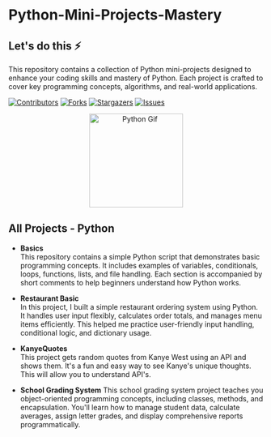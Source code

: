 <a id="readme-top"></a>

# Python-Mini-Projects-Mastery
## Let's do this ⚡️

This repository contains a collection of Python mini-projects designed to enhance your coding skills and mastery of Python. Each project is crafted to cover key programming concepts, algorithms, and real-world applications. 

<!-- PROJECT SHIELDS -->
[![Contributors][contributors-shield]][contributors-url]
[![Forks][forks-shield]][forks-url]
[![Stargazers][stars-shield]][stars-url]
[![Issues][issues-shield]][issues-url]

<div style="text-align: center;">
  <img src="https://media.giphy.com/media/KAq5w47R9rmTuvWOWa/giphy.gif" alt="Python Gif" width="185px"/>
</div>

## All Projects - Python

- **Basics**  
  This repository contains a simple Python script that demonstrates basic programming concepts. It includes examples of variables, conditionals, loops, functions, lists, and file handling. Each section is accompanied by short comments to help beginners understand how Python works.

- **Restaurant Basic**  
  In this project, I built a simple restaurant ordering system using Python. It handles user input flexibly, calculates order totals, and manages menu items efficiently. This helped me practice user-friendly input handling, conditional logic, and dictionary usage.

- **KanyeQuotes**  
  This project gets random quotes from Kanye West using an API and shows them. It's a fun and easy way to see Kanye's unique thoughts. This will allow you to understand API's.
- **School Grading System**
  This school grading system project teaches you object-oriented programming concepts, including classes, methods, and encapsulation. You'll learn how to manage student data, calculate averages, assign letter grades, and display comprehensive reports programmatically.


<!-- MARKDOWN LINKS & IMAGES -->
[contributors-shield]: https://img.shields.io/github/contributors/arafdewann/Python-Mini-Projects-Mastery.svg?style=for-the-badge
[contributors-url]: https://github.com/arafdewann/Python-Mini-Projects-Mastery/graphs/contributors
[forks-shield]: https://img.shields.io/github/forks/arafdewann/Python-Mini-Projects-Mastery.svg?style=for-the-badge
[forks-url]: https://github.com/arafdewann/Python-Mini-Projects-Mastery/network/members
[stars-shield]: https://img.shields.io/github/stars/arafdewann/Python-Mini-Projects-Mastery.svg?style=for-the-badge
[stars-url]: https://github.com/arafdewann/Python-Mini-Projects-Mastery/stargazers
[issues-shield]: https://img.shields.io/github/issues/arafdewann/Python-Mini-Projects-Mastery.svg?style=for-the-badge
[issues-url]: https://github.com/arafdewann/Python-Mini-Projects-Mastery/issues
